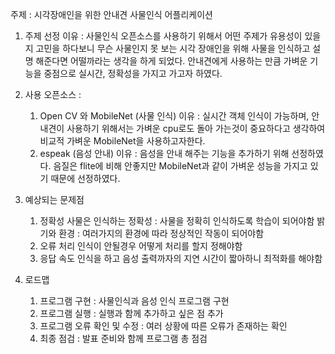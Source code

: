 주제 : 시각장애인을 위한 안내견 사물인식 어플리케이션
 1. 주제 선정 이유 :
    사물인식 오픈소스를 사용하기 위해서 어떤 주제가 유용성이 있을지 고민을 하다보니 무슨 사물인지 못 보는 시각 장애인을 위해 사물을 인식하고 설명 해준다면 어떨까라는 생각을 하게 되었다. 
    안내견에게 사용하는 만큼 가벼운 기능을 중점으로 실시간, 정확성을 가지고 가고자 하였다. 

 2. 사용 오픈소스 : 
    1) Open CV 와 MobileNet (사물 인식)
     이유 : 실시간 객체 인식이 가능하며, 안내견이 사용하기 위해서는 가벼운 cpu로도 돌아 가는것이 중요하다고 생각하여 비교적 가벼운 MobileNet을 사용하고자한다.
    2) espeak (음성 안내)
     이유 : 음성을 안내 해주는 기능을 추가하기 위해 선정하였다. 음질은 flite에 비해 안좋지만 MobileNet과 같이 가벼운 성능을 가지고 있기 때문에 선정하였다.

 3. 예상되는 문제점
    1) 정확성
     사물은 인식하는 정확성 : 사물을 정확히 인식하도록 학습이 되어야함
     밝기와 환경 : 여러가지의 환경에 따라 정상적인 작동이 되어야함
    2) 오류 처리 
     인식이 안될경우 어떻게 처리를 할지 정해야함
    3) 응답 속도
     인식을 하고 음성 출력까자의 지연 시간이 짧아하니 최적화를 해야함
 
 4. 로드맵
    1) 프로그램 구현 : 사물인식과 음성 인식 프로그램 구현
    2) 프로그램 실행 : 실행과 함께 추가하고 싶은 점 추가
    3) 프로그램 오류 확인 및 수정 : 여러 상황에 따른 오류가 존재하는 확인
    4) 최종 점검 : 발표 준비와 함께 프로그램 총 점검
